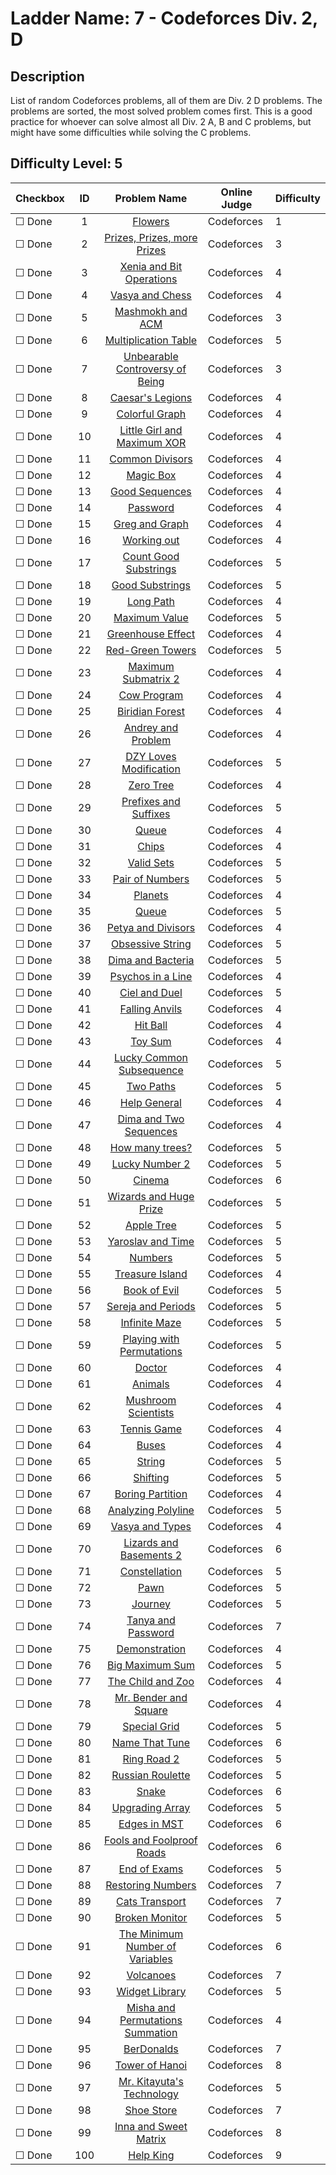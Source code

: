 # Ladder Name: 7 - Codeforces Div. 2, D
## Description
 List of random Codeforces problems, all of them are Div. 2 D problems. The problems are sorted, the most solved problem comes first. This is a good practice for whoever can solve almost all Div. 2 A, B and C problems, but might have some difficulties while solving the C problems.
## Difficulty Level: 5

| Checkbox | ID  | Problem Name | Online Judge | Difficulty |
|---|:---:|:---:|---|---|
|&#9744; Done|1|[Flowers](http://codeforces.com/problemset/problem/474/D)|Codeforces|1|
|&#9744; Done|2|[Prizes, Prizes, more Prizes](http://codeforces.com/problemset/problem/208/D)|Codeforces|3|
|&#9744; Done|3|[Xenia and Bit Operations](http://codeforces.com/problemset/problem/339/D)|Codeforces|4|
|&#9744; Done|4|[Vasya and Chess](http://codeforces.com/problemset/problem/493/D)|Codeforces|4|
|&#9744; Done|5|[Mashmokh and ACM](http://codeforces.com/problemset/problem/414/B)|Codeforces|3|
|&#9744; Done|6|[Multiplication Table](http://codeforces.com/problemset/problem/448/D)|Codeforces|5|
|&#9744; Done|7|[Unbearable Controversy of Being](http://codeforces.com/problemset/problem/489/D)|Codeforces|3|
|&#9744; Done|8|[Caesar's Legions](http://codeforces.com/problemset/problem/118/D)|Codeforces|4|
|&#9744; Done|9|[Colorful Graph](http://codeforces.com/problemset/problem/246/D)|Codeforces|4|
|&#9744; Done|10|[Little Girl and Maximum XOR](http://codeforces.com/problemset/problem/276/D)|Codeforces|4|
|&#9744; Done|11|[Common Divisors](http://codeforces.com/problemset/problem/182/D)|Codeforces|4|
|&#9744; Done|12|[Magic Box](http://codeforces.com/problemset/problem/231/D)|Codeforces|4|
|&#9744; Done|13|[Good Sequences](http://codeforces.com/problemset/problem/264/B)|Codeforces|4|
|&#9744; Done|14|[Password](http://codeforces.com/problemset/problem/126/B)|Codeforces|4|
|&#9744; Done|15|[Greg and Graph](http://codeforces.com/problemset/problem/295/B)|Codeforces|4|
|&#9744; Done|16|[Working out](http://codeforces.com/problemset/problem/429/B)|Codeforces|4|
|&#9744; Done|17|[Count Good Substrings](http://codeforces.com/problemset/problem/451/D)|Codeforces|5|
|&#9744; Done|18|[Good Substrings](http://codeforces.com/problemset/problem/271/D)|Codeforces|5|
|&#9744; Done|19|[Long Path](http://codeforces.com/problemset/problem/407/B)|Codeforces|4|
|&#9744; Done|20|[Maximum Value](http://codeforces.com/problemset/problem/484/B)|Codeforces|5|
|&#9744; Done|21|[Greenhouse Effect](http://codeforces.com/problemset/problem/269/B)|Codeforces|4|
|&#9744; Done|22|[Red-Green Towers](http://codeforces.com/problemset/problem/478/D)|Codeforces|5|
|&#9744; Done|23|[Maximum Submatrix 2](http://codeforces.com/problemset/problem/375/B)|Codeforces|4|
|&#9744; Done|24|[Cow Program](http://codeforces.com/problemset/problem/283/B)|Codeforces|4|
|&#9744; Done|25|[Biridian Forest](http://codeforces.com/problemset/problem/329/B)|Codeforces|4|
|&#9744; Done|26|[Andrey and Problem](http://codeforces.com/problemset/problem/442/B)|Codeforces|4|
|&#9744; Done|27|[DZY Loves Modification](http://codeforces.com/problemset/problem/446/B)|Codeforces|5|
|&#9744; Done|28|[Zero Tree](http://codeforces.com/problemset/problem/274/B)|Codeforces|4|
|&#9744; Done|29|[Prefixes and Suffixes](http://codeforces.com/problemset/problem/432/D)|Codeforces|5|
|&#9744; Done|30|[Queue](http://codeforces.com/problemset/problem/91/B)|Codeforces|4|
|&#9744; Done|31|[Chips](http://codeforces.com/problemset/problem/333/B)|Codeforces|4|
|&#9744; Done|32|[Valid Sets](http://codeforces.com/problemset/problem/486/D)|Codeforces|5|
|&#9744; Done|33|[Pair of Numbers](http://codeforces.com/problemset/problem/359/D)|Codeforces|5|
|&#9744; Done|34|[Planets](http://codeforces.com/problemset/problem/229/B)|Codeforces|4|
|&#9744; Done|35|[Queue](http://codeforces.com/problemset/problem/353/D)|Codeforces|5|
|&#9744; Done|36|[Petya and Divisors](http://codeforces.com/problemset/problem/111/B)|Codeforces|4|
|&#9744; Done|37|[Obsessive String](http://codeforces.com/problemset/problem/494/B)|Codeforces|5|
|&#9744; Done|38|[Dima and Bacteria](http://codeforces.com/problemset/problem/400/D)|Codeforces|5|
|&#9744; Done|39|[Psychos in a Line](http://codeforces.com/problemset/problem/319/B)|Codeforces|4|
|&#9744; Done|40|[Ciel and Duel](http://codeforces.com/problemset/problem/321/B)|Codeforces|5|
|&#9744; Done|41|[Falling Anvils](http://codeforces.com/problemset/problem/77/B)|Codeforces|4|
|&#9744; Done|42|[Hit Ball](http://codeforces.com/problemset/problem/203/D)|Codeforces|4|
|&#9744; Done|43|[Toy Sum](http://codeforces.com/problemset/problem/405/D)|Codeforces|4|
|&#9744; Done|44|[Lucky Common Subsequence](http://codeforces.com/problemset/problem/346/B)|Codeforces|5|
|&#9744; Done|45|[Two Paths](http://codeforces.com/problemset/problem/14/D)|Codeforces|5|
|&#9744; Done|46|[Help General](http://codeforces.com/problemset/problem/142/B)|Codeforces|4|
|&#9744; Done|47|[Dima and Two Sequences](http://codeforces.com/problemset/problem/272/D)|Codeforces|4|
|&#9744; Done|48|[How many trees?](http://codeforces.com/problemset/problem/9/D)|Codeforces|5|
|&#9744; Done|49|[Lucky Number 2](http://codeforces.com/problemset/problem/145/B)|Codeforces|5|
|&#9744; Done|50|[Cinema](http://codeforces.com/problemset/problem/234/D)|Codeforces|6|
|&#9744; Done|51|[Wizards and Huge Prize](http://codeforces.com/problemset/problem/167/B)|Codeforces|5|
|&#9744; Done|52|[Apple Tree](http://codeforces.com/problemset/problem/348/B)|Codeforces|5|
|&#9744; Done|53|[Yaroslav and Time](http://codeforces.com/problemset/problem/301/B)|Codeforces|5|
|&#9744; Done|54|[Numbers](http://codeforces.com/problemset/problem/213/B)|Codeforces|5|
|&#9744; Done|55|[Treasure Island](http://codeforces.com/problemset/problem/106/D)|Codeforces|4|
|&#9744; Done|56|[Book of Evil](http://codeforces.com/problemset/problem/337/D)|Codeforces|5|
|&#9744; Done|57|[Sereja and Periods](http://codeforces.com/problemset/problem/314/B)|Codeforces|5|
|&#9744; Done|58|[Infinite Maze](http://codeforces.com/problemset/problem/196/B)|Codeforces|5|
|&#9744; Done|59|[Playing with Permutations](http://codeforces.com/problemset/problem/251/B)|Codeforces|5|
|&#9744; Done|60|[Doctor](http://codeforces.com/problemset/problem/83/B)|Codeforces|4|
|&#9744; Done|61|[Animals](http://codeforces.com/problemset/problem/35/D)|Codeforces|4|
|&#9744; Done|62|[Mushroom Scientists](http://codeforces.com/problemset/problem/185/B)|Codeforces|4|
|&#9744; Done|63|[Tennis Game](http://codeforces.com/problemset/problem/496/D)|Codeforces|4|
|&#9744; Done|64|[Buses](http://codeforces.com/problemset/problem/101/B)|Codeforces|4|
|&#9744; Done|65|[String](http://codeforces.com/problemset/problem/128/B)|Codeforces|5|
|&#9744; Done|66|[Shifting](http://codeforces.com/problemset/problem/286/B)|Codeforces|5|
|&#9744; Done|67|[Boring Partition](http://codeforces.com/problemset/problem/238/B)|Codeforces|4|
|&#9744; Done|68|[Analyzing Polyline](http://codeforces.com/problemset/problem/195/D)|Codeforces|5|
|&#9744; Done|69|[Vasya and Types](http://codeforces.com/problemset/problem/87/B)|Codeforces|4|
|&#9744; Done|70|[Lizards and Basements 2](http://codeforces.com/problemset/problem/6/D)|Codeforces|6|
|&#9744; Done|71|[Constellation](http://codeforces.com/problemset/problem/32/D)|Codeforces|5|
|&#9744; Done|72|[Pawn](http://codeforces.com/problemset/problem/41/D)|Codeforces|5|
|&#9744; Done|73|[Journey](http://codeforces.com/problemset/problem/43/D)|Codeforces|5|
|&#9744; Done|74|[Tanya and Password](http://codeforces.com/problemset/problem/508/D)|Codeforces|7|
|&#9744; Done|75|[Demonstration](http://codeforces.com/problemset/problem/191/B)|Codeforces|4|
|&#9744; Done|76|[Big Maximum Sum](http://codeforces.com/problemset/problem/75/D)|Codeforces|5|
|&#9744; Done|77|[The Child and Zoo](http://codeforces.com/problemset/problem/437/D)|Codeforces|4|
|&#9744; Done|78|[Mr. Bender and Square](http://codeforces.com/problemset/problem/255/D)|Codeforces|4|
|&#9744; Done|79|[Special Grid](http://codeforces.com/problemset/problem/435/D)|Codeforces|5|
|&#9744; Done|80|[Name That Tune](http://codeforces.com/problemset/problem/498/B)|Codeforces|6|
|&#9744; Done|81|[Ring Road 2](http://codeforces.com/problemset/problem/27/D)|Codeforces|5|
|&#9744; Done|82|[Russian Roulette](http://codeforces.com/problemset/problem/103/C)|Codeforces|5|
|&#9744; Done|83|[Snake](http://codeforces.com/problemset/problem/225/D)|Codeforces|6|
|&#9744; Done|84|[Upgrading Array](http://codeforces.com/problemset/problem/402/D)|Codeforces|5|
|&#9744; Done|85|[Edges in MST](http://codeforces.com/problemset/problem/160/D)|Codeforces|6|
|&#9744; Done|86|[Fools and Foolproof Roads](http://codeforces.com/problemset/problem/362/D)|Codeforces|6|
|&#9744; Done|87|[End of Exams](http://codeforces.com/problemset/problem/93/B)|Codeforces|5|
|&#9744; Done|88|[Restoring Numbers](http://codeforces.com/problemset/problem/509/D)|Codeforces|7|
|&#9744; Done|89|[Cats Transport](http://codeforces.com/problemset/problem/311/B)|Codeforces|7|
|&#9744; Done|90|[Broken Monitor](http://codeforces.com/problemset/problem/370/D)|Codeforces|5|
|&#9744; Done|91|[The Minimum Number of Variables](http://codeforces.com/problemset/problem/279/D)|Codeforces|6|
|&#9744; Done|92|[Volcanoes](http://codeforces.com/problemset/problem/383/B)|Codeforces|7|
|&#9744; Done|93|[Widget Library](http://codeforces.com/problemset/problem/89/B)|Codeforces|5|
|&#9744; Done|94|[Misha and Permutations Summation](http://codeforces.com/problemset/problem/501/D)|Codeforces|4|
|&#9744; Done|95|[BerDonalds](http://codeforces.com/problemset/problem/266/D)|Codeforces|7|
|&#9744; Done|96|[Tower of Hanoi](http://codeforces.com/problemset/problem/392/B)|Codeforces|8|
|&#9744; Done|97|[Mr. Kitayuta's Technology](http://codeforces.com/problemset/problem/505/D)|Codeforces|5|
|&#9744; Done|98|[Shoe Store](http://codeforces.com/problemset/problem/166/D)|Codeforces|7|
|&#9744; Done|99|[Inna and Sweet Matrix](http://codeforces.com/problemset/problem/390/D)|Codeforces|8|
|&#9744; Done|100|[Help King](http://codeforces.com/problemset/problem/98/B)|Codeforces|9|
